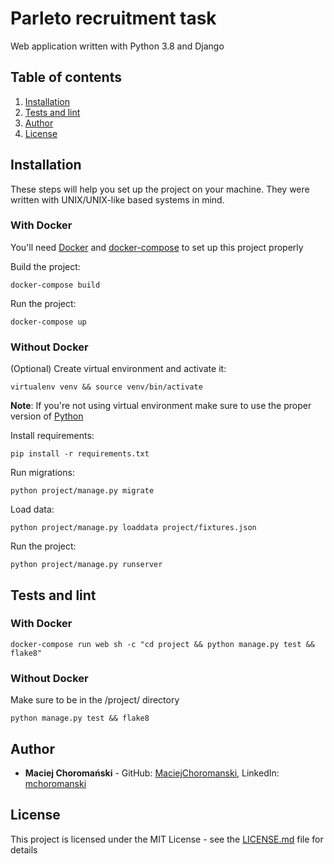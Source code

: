 # Parleto recruitment task
Web application written with Python 3.8 and Django

## Table of contents
1. [Installation](#installation)
2. [Tests and lint](#tests-and-lint)
3. [Author](#author)
4. [License](#license)

## Installation
These steps will help you set up the project on your machine. They were written with UNIX/UNIX-like based systems in mind.

### With Docker
You'll need [Docker](https://www.docker.com/) and [docker-compose](https://docs.docker.com/compose/) to set up this project properly

Build the project:
```
docker-compose build
```

Run the project:
```
docker-compose up
```

### Without Docker
(Optional) Create virtual environment and activate it:
```
virtualenv venv && source venv/bin/activate
```
**Note**: If you're not using virtual environment make sure to use the proper version of [Python](https://www.python.org/)

Install requirements:
```
pip install -r requirements.txt
```

Run migrations:
```
python project/manage.py migrate
```

Load data:
```
python project/manage.py loaddata project/fixtures.json
```

Run the project:
```
python project/manage.py runserver
```

## Tests and lint

### With Docker
```
docker-compose run web sh -c "cd project && python manage.py test && flake8"
```

### Without Docker
Make sure to be in the /project/ directory
```
python manage.py test && flake8
```

## Author
* **Maciej Choromański** - GitHub: [MaciejChoromanski](https://github.com/MaciejChoromanski), LinkedIn: [mchoromanski](https://www.linkedin.com/in/mchoromanski/)

## License
This project is licensed under the MIT License - see the [LICENSE.md](LICENSE.md) file for details